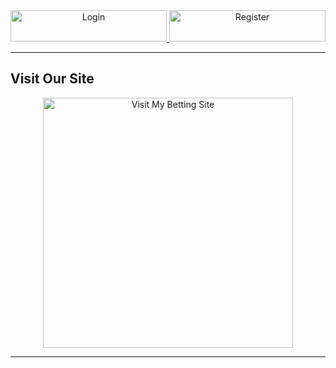 <div align="center">
    <a href="https://tinyurl.com/3atxasnt" target="_blank">
        <img src="https://img.shields.io/badge/Login-0078D4?style=for-the-badge&logo=login&logoColor=white&labelColor=0078D4&fontSize=16" alt="Login" width="250" height="50">
    </a>
    <a href="https://tinyurl.com/3atxasnt" target="_blank">
        <img src="https://img.shields.io/badge/Register-28a745?style=for-the-badge&logo=signup&logoColor=white&labelColor=28a745&fontSize=16" alt="Register" width="250" height="50">
    </a>
</div>

---

## Visit Our Site

<!-- Image Section -->
<div align="center">
    <a href="https://tinyurl.com/3atxasnt" target="_blank">
        <img src="https://github.com/Tweb45/Tweb45/blob/main/siteimg.jpg?raw=true" alt="Visit My Betting Site" width="400">
    </a>
</div>

---
